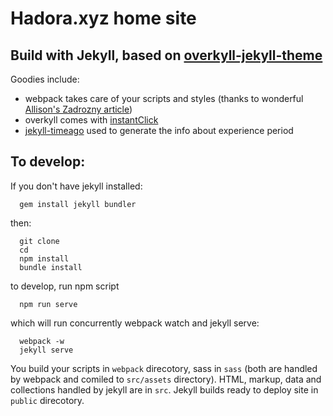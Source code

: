 # Hadora.xyz home site
## Build with Jekyll, based on [overkyll-jekyll-theme](https://github.com/bertrandkeller/overkyll-jekyll-theme)

Goodies include:
- webpack takes care of your scripts and styles (thanks to wonderful
  [Allison's Zadrozny article](http://allizad.com/2016/05/02/using-webpack-with-jekyll/))
- overkyll comes with [instantClick](https://www.npmjs.com/package/instantclick)
- [jekyll-timeago](https://github.com/markets/jekyll-timeago) used to generate
the info about experience period

## To develop:
If you don't have jekyll installed:
```
  gem install jekyll bundler
```
then:
```
  git clone
  cd
  npm install
  bundle install
```
to develop, run npm script
```
  npm run serve
```
which will run concurrently webpack watch and jekyll serve:
```
  webpack -w
  jekyll serve
```
You build your scripts in `webpack` direcotory, sass in `sass` (both are handled
by webpack and comiled to `src/assets` directory). HTML, markup, data and collections
handled by jekyll are in `src`. Jekyll builds ready to deploy site in `public` direcotory.
